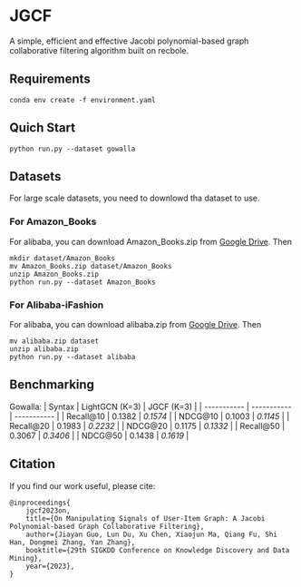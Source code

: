 # JGCF
A simple, efficient and effective Jacobi polynomial-based graph collaborative filtering algorithm built on recbole.

## Requirements

```
conda env create -f environment.yaml
```

## Quich Start
```
python run.py --dataset gowalla
```

## Datasets

For large scale datasets, you need to downlowd tha dataset to use.

### For Amazon_Books

For alibaba, you can download Amazon_Books.zip from [Google Drive](https://drive.google.com/file/d/1BM27i1EZ_8QZeR-MERLNxFd7LZ8MgyBe/view?usp=share_link). Then
```
mkdir dataset/Amazon_Books
mv Amazon_Books.zip dataset/Amazon_Books
unzip Amazon_Books.zip
python run.py --dataset Amazon_Books
```


### For Alibaba-iFashion

For alibaba, you can download alibaba.zip from [Google Drive](https://drive.google.com/file/d/1wzxGEh0wFq7AghjY8uBEWrGkqNwhVDjc/view?usp=share_link). Then
```
mv alibaba.zip dataset
unzip alibaba.zip
python run.py --dataset alibaba
```

## Benchmarking

Gowalla:
| Syntax      | LightGCN (K=3) | JGCF (K=3) |
| ----------- | ----------- | ----------- |
| Recall@10   |   0.1382    |    *0.1574*   |
|  NDCG@10    |   0.1003    |    *0.1145*   |
| Recall@20   |   0.1983    |    *0.2232*   |
|  NDCG@20    |   0.1175    |    *0.1332*   |
| Recall@50   |   0.3067    |    *0.3406*   |
|  NDCG@50    |   0.1438    |    *0.1619*   |

## Citation

If you find our work useful, please cite:
```
@inproceedings{
    jgcf2023on,
    title={On Manipulating Signals of User-Item Graph: A Jacobi Polynomial-based Graph Collaborative Filtering},
    author={Jiayan Guo, Lun Du, Xu Chen, Xiaojun Ma, Qiang Fu, Shi Han, Dongmei Zhang, Yan Zhang},
    booktitle={29th SIGKDD Conference on Knowledge Discovery and Data Mining},
    year={2023},
}
```
